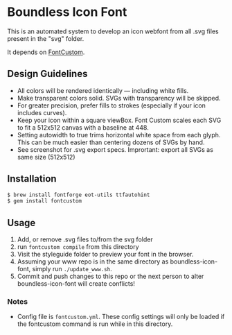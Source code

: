 # Boundless Icon Font

This is an automated system to develop an icon webfont from all .svg files present in the "svg" folder.

It depends on [FontCustom](https://github.com/FontCustom/fontcustom).

## Design Guidelines

- All colors will be rendered identically — including white fills.
- Make transparent colors solid. SVGs with transparency will be skipped.
- For greater precision, prefer fills to strokes (especially if your icon includes curves).
- Keep your icon within a square viewBox. Font Custom scales each SVG to fit a 512x512 canvas with a baseline at 448.
- Setting autowidth to true trims horizontal white space from each glyph. This can be much easier than centering dozens of SVGs by hand.
- See screenshot for .svg export specs. Imprortant: export all SVGs as same size (512x512)

## Installation

```bash
$ brew install fontforge eot-utils ttfautohint
$ gem install fontcustom
```

## Usage

1. Add, or remove .svg files to/from the svg folder
2. run `fontcustom compile` from this directory
3. Visit the styleguide folder to preview your font in the browser.
4. Assuming your www repo is in the same directory as boundless-icon-font, simply run `./update_www.sh`.
5. Commit and push changes to this repo or the next person to alter boundless-icon-font will create conflicts!


### Notes
- Config file is `fontcustom.yml`. These config settings will only be loaded if the fontcustom command is run while in this directory.
